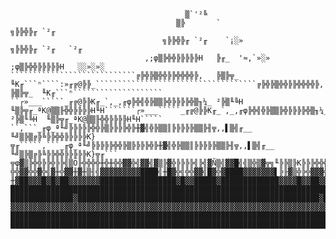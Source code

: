 
                                           ▒`'²╚                                       
                                         ▒╠       `                                                                   ╗╠╠╬╠╓ `²╓
                                      ╗╠╠╬╠╓ `²╓    `¡░»                                                            ╗╠╠╬╠╓ `²╓   `²╓
                                  ,;φ▒╠╬╬╠╠╠╠╠H   ╠╓_  '≈,`»░»                                                    ;φ▒╠╬╬╠╠╠╠╠H   ░░»░»░
    ````````````````````````````╔╠╬╠▒╬╬╠╠╬╬╬╬╠,   ╠▒╠╦_  ╙K╓```ⁿ````:»╓╔@╠╠_````````````````````````````````````╔╠╬╠▒╬╬╠╠╬╬╬╬╠,   ╠▒╠╦_  ╙K╓```ⁿ````````````````````
    ``┌»___`````_╓╔@╠╠K╓_`,_,╓φ╠╬╣╬╠▒▒╠╬╠╠╠╠╬▒╖¼_ ²╠▒╙╚H  ╙▒╠╦╓_ªK@▒▒╟╬╬╠╠╠╠H╙H```````┌»___`````_╓╔@╠╠K╓_`,_,╓φ╠╬╣╬╠▒▒╠╬╠╠╠╠╬▒╖¼_ ²╠▒╙╚H  ╙▒╠╦╓_ªK@▒▒╟╬╬╠╠╠╠H╙H`````
    ``,```_╓φ_ª╙╝╠╠╠╠╠╬╬╠▒╠╠╠╠╬╠╫▓╣╬╠▒▒║╠╠╠╠╠▒▒╠╢╦,,▌▒╣╓__  ╙╝▒╠▒╔╠╚╠╠╬╬╠╠╠╠╠K}╦╓`````,```_╓φ_ª╙╝╠╠╠╠╠╬╬╠▒╠╠╠╠╬╠╫▓╣╬╠▒▒║╠╠╠╠╠▒▒╠╢╦,,▌▒╣╓__  ╙╝▒╠▒╔╠╚╠╠╬╬╠╠╠╠╠K}╦╓```
    ╦φ▓▒╠╬╬╠╠╬╠╠╣▒Ö╟╬╬╬╬╫╬╫╬╬▓▓╬╣▓▓╣▓▒╠▓╬╠╠╠╠╣╠╣▓Ñ▒╣▓▓█╣╣▒╬▒▓╦╗╙╠╠▒╠K╠╠╠╬╬╬╬╬╬╠╠▓╠▒╗╦φ▓▒╠╬╬╠╠╬╠╠╣▒Ö╟╬╬╬╬╫╬╫╬╬▓▓╬╣▓▓╣▓▒╠▓╬╠╠╠╠╣╠╣▓Ñ▒╣▓▓█╣╣▒╬▒▓╦╗╙╠╠▒╠K╠╠╠╬╬╬╬╬╬╠╠▓╠▒╗
    ╬╬▓▓╬╬▓╬╣▓╫╬▓▓╫▓╫▒╢╣▓▓▓▓▓▓▓▓▓████╣╫█▓╬╣╬╬▓▓╣█▓╬▓████▓▓▓▓▓▓▓▌╠╟▓▒╬╠╬▓▓▓╬╬╣╬╬▓▓▓╣╬╦φ▓▒╠╬╬╠╠╬╠╠╣▒Ö╟╬╬╬╬╫╬╫╬╬▓▓╬╣▓▓╣▓▒╠▓╬╠╠╠╠╣╠╣▓Ñ▒╣▓▓█╣╣▒╬▒▓╦╗╙╠╠▒╠K╠╠╠╬╬╬╬╬╬╠╠▓╠▒╗
    ╫▓██▓▓▓█▓█▓██▓▓▓▓▓▓▓█████████████████▓█▓▓█████▓█████████████▓▓▓▓█▓▓██▓▓▓▓█▓▓███▓▓██▓▓▓█▓█▓██▓▓▓▓▓▓▓█████████████████▓█▓▓█████▓█████████████▓▓▓▓█▓▓██▓▓▓▓█▓▓███▓
    ████████████████████████████████████████████████████████████████████████████████████████████████████████████████████████████████████████████████████████████████
    ██████████████▓██████████████████████████████████████████████████████▓████████████████████████▓██████████████████████████████████████████████████████▓██████████
    ▓▓▓▓▓▓▓▓▓▓▓▓▓▓▓▓▓▓▓▓▓▓▓▓▓▓▓▓▓▓▓▓▓▓▓▓▓▓▓▓▓▓▓▓▓▓▓▓▓▓▓▓▓▓▓▓▓▓▓▓▓▓▓▓▓▓▓▓▓▓▓▓▓▓▓▓▓▓▓▓▓▓▓▓▓▓▓▓▓▓▓▓▓▓▓▓▓▓▓▓▓▓▓▓▓▓▓▓▓▓▓▓▓▓▓▓▓▓▓▓▓▓▓▓▓▓▓▓▓▓▓▓▓▓▓▓▓▓▓▓▓▓▓▓▓▓▓▓▓▓▓▓▓▓▓▓▓▓▓▓
    ████████████████████████████████████████████████████████████████████████████████████████████████████████████████████████████████████████████████████████████████
    ████████████████████████████████████████████████████████████████████████████████████████████████████████████████████████████████████████████████████████████████
